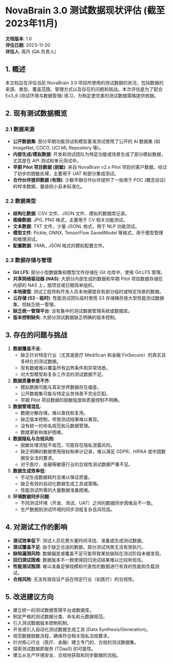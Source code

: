 # NovaBrain 3.0 测试数据现状评估 (截至 2023年11月)

**文档版本**: 1.0  
**评估日期**: 2023-11-20  
**评估人**: 周丹 (QA 负责人)

## 1. 概述

本文档旨在评估当前 NovaBrain 3.0 项目所使用的测试数据的状况，包括数据的来源、类型、覆盖范围、管理方式以及存在的问题和挑战。本次评估是为了配合 Ex3_6 (测试环境与数据管理) 练习，为制定更完善的测试数据策略提供依据。

## 2. 现有测试数据概览

### 2.1 数据来源

*   **公开数据集**: 部分早期功能测试和模型基准测试使用了公开的 AI 数据集 (如 ImageNet, COCO, UCI ML Repository 等)。
*   **内部生成/模拟数据**: 开发和测试团队为特定功能或场景生成了部分模拟数据，尤其是在 API 测试和单元测试中。
*   **早期 Pilot 项目数据 (脱敏)**: 来自 NovaBrain v2.x Pilot 项目的客户数据，经过了初步的脱敏处理，主要用于 UAT 和部分集成测试。
*   **合作伙伴提供数据 (有限)**: 少数早期合作伙伴提供了一些用于 POC (概念验证) 的样本数据，量级较小且未标准化。

### 2.2 数据类型

*   **结构化数据**: CSV 文件、JSON 文件、模拟的数据库记录。
*   **图像数据**: JPG, PNG 格式，主要用于 CV 相关功能测试。
*   **文本数据**: TXT 文件，少量 JSONL 格式，用于 NLP 功能测试。
*   **模型文件**: Pickle, ONNX, TensorFlow SavedModel 等格式，用于模型管理和推理测试。
*   **配置数据**: YAML, JSON 格式的模拟配置文件。

### 2.3 数据存储与管理

*   **Git LFS**: 部分小型数据集和模型文件存储在 Git 仓库中，使用 Git LFS 管理。
*   **共享网络驱动器 (NAS)**: 大部分内部生成的数据和早期 Pilot 项目数据存储在内部的 NAS 上，按项目或日期简单组织。
*   **本地硬盘**: 测试工程师和开发人员本地硬盘存有部分临时或特定场景的数据。
*   **云存储 (S3 - 临时)**: 性能测试团队临时使用 S3 存储桶存放大型性能测试数据集，但缺乏统一管理。
*   **缺乏统一管理平台**: 没有集中的测试数据管理系统或数据库。
*   **版本控制缺失**: 大部分测试数据缺乏明确的版本控制。

## 3. 存在的问题与挑战

1.  **数据覆盖不全**: 
    *   缺乏针对特定行业（尤其是医疗 MediScan 和金融 FinSecure）的真实且多样化的测试数据。
    *   现有数据难以覆盖所有边界条件和异常场景。
    *   对大型模型和复杂工作流的测试数据不足。
2.  **数据质量参差不齐**: 
    *   模拟数据可能与真实世界数据存在偏差。
    *   公开数据集可能与特定业务场景不完全匹配。
    *   早期 Pilot 项目数据的脱敏程度和质量控制不明确。
3.  **数据管理混乱**: 
    *   数据分散存储，难以查找和复用。
    *   缺乏版本控制，导致测试结果难以重现。
    *   没有统一的命名规范和元数据管理。
    *   数据更新和维护困难。
4.  **数据隐私与合规风险**: 
    *   脱敏处理流程不规范，可能存在隐私泄露风险。
    *   缺乏明确的数据使用授权和审计记录，难以满足 GDPR、HIPAA 或中国数据安全法的要求。
    *   对于医疗、金融等敏感行业的合规性测试数据严重不足。
5.  **数据生成效率低**: 
    *   手动生成数据耗时且难以保证质量。
    *   缺乏有效的自动化数据生成工具或策略。
    *   性能测试所需的大量数据准备困难。
6.  **环境数据同步问题**: 
    *   不同测试环境（开发、测试、UAT）之间的数据同步困难且不一致。
    *   生产数据到测试环境的同步流程复杂且风险高。

## 4. 对测试工作的影响

*   **测试效率低下**: 测试人员花费大量时间寻找、准备或生成测试数据。
*   **测试覆盖不足**: 由于缺乏合适的数据，部分测试场景无法有效执行。
*   **缺陷漏测风险**: 数据偏差或覆盖不足可能导致某些缺陷在测试阶段未被发现。
*   **回归测试困难**: 数据版本不一致使得回归测试结果难以比较和信任。
*   **性能测试瓶颈**: 难以准备足够规模和代表性的数据进行有效的性能和负载测试。
*   **合规风险**: 无法有效验证产品在特定行业（如医疗）的合规性。

## 5. 改进建议方向

*   建立统一的测试数据管理平台或数据库。
*   制定严格的测试数据分类、命名和元数据规范。
*   引入测试数据版本控制机制。
*   开发或引入自动化测试数据生成工具 (Data Synthesis/Generation)。
*   规范数据脱敏流程，确保符合相关隐私法规要求。
*   针对核心行业（医疗、金融）建立专门的、合规的测试数据集。
*   探索测试数据即服务 (TDaaS) 的可能性。
*   建立从生产环境安全、合规地获取和同步数据的流程。 